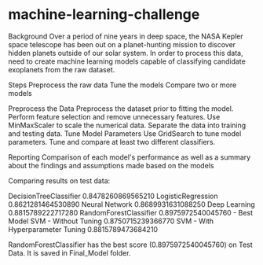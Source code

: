 # machine-learning-challenge
Background
Over a period of nine years in deep space, the NASA Kepler space telescope has been out on a planet-hunting mission to discover hidden planets outside of our solar system.
In order to process this data, need to create machine learning models capable of classifying candidate exoplanets from the raw dataset.

Steps
Preprocess the raw data
Tune the models
Compare two or more models

Preprocess the Data
Preprocess the dataset prior to fitting the model.
Perform feature selection and remove unnecessary features.
Use MinMaxScaler to scale the numerical data.
Separate the data into training and testing data.
Tune Model Parameters
Use GridSearch to tune model parameters.
Tune and compare at least two different classifiers.

Reporting
Comparison of each model's performance as well as a summary about the findings and assumptions made based on the models

Comparing results on test data:

DecisionTreeClassifier 0.8478260869565210
LogisticRegression   	 0.8621281464530890
Neural Network		     0.8689931631088250
Deep Learning		       0.8815789222717280
RandomForestClassifier 0.8975972540045760 - Best Model
SVM - Without Tuning	 0.8750715239366770
SVM - With Hyperparameter Tuning		0.8815789473684210

RandomForestClassifier has the best score (0.8975972540045760) on Test Data. It is saved in Final_Model folder.
